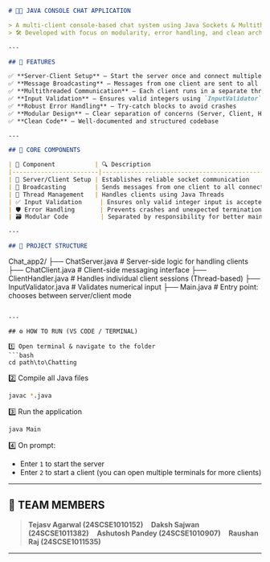 
```markdown
# 💬✨ JAVA CONSOLE CHAT APPLICATION

> A multi-client console-based chat system using Java Sockets & Multithreading  
> 🛠️ Developed with focus on modularity, error handling, and clean architecture

---

## 🚀 FEATURES

✅ **Server-Client Setup** – Start the server once and connect multiple clients  
✅ **Message Broadcasting** – Messages from one client are sent to all others  
✅ **Multithreaded Communication** – Each client runs in a separate thread  
✅ **Input Validation** – Ensures valid integers using `InputValidator`  
✅ **Robust Error Handling** – Try-catch blocks to avoid crashes  
✅ **Modular Design** – Clear separation of concerns (Server, Client, Handler)  
✅ **Clean Code** – Well-documented and structured codebase  

---

## 🧠 CORE COMPONENTS

| 🧩 Component           | 🔍 Description                                       |
|------------------------|------------------------------------------------------|
| 🔌 Server/Client Setup | Establishes reliable socket communication            |
| 🔁 Broadcasting        | Sends messages from one client to all connected peers|
| 🧵 Thread Management   | Handles clients using Java Threads                   |
| ✅ Input Validation     | Ensures only valid integer input is accepted        |
| 🛡️ Error Handling       | Prevents crashes and unexpected termination         |
| 🗃️ Modular Code         | Separated by responsibility for better maintenance |

---

## 📁 PROJECT STRUCTURE

```

Chat\_app2/
├── ChatServer.java        # Server-side logic for handling clients
├── ChatClient.java        # Client-side messaging interface
├── ClientHandler.java     # Handles individual client sessions (Thread-based)
├── InputValidator.java    # Validates numerical input
├── Main.java              # Entry point: chooses between server/client mode

````

---

## ⚙️ HOW TO RUN (VS CODE / TERMINAL)

1️⃣ Open terminal & navigate to the folder  
```bash
cd path\to\Chatting
````

2️⃣ Compile all Java files

```bash
javac *.java
```

3️⃣ Run the application

```bash
java Main
```

4️⃣ On prompt:

* Enter `1` to start the server
* Enter `2` to start a client (you can open multiple terminals for more clients)

---

## 👥 TEAM MEMBERS

> **Tejasv Agarwal (24SCSE1010152)**    **Daksh Sajwan (24SCSE1011382)**    **Ashutosh Pandey (24SCSE1010907)**    **Raushan Raj (24SCSE1011535)**

---

